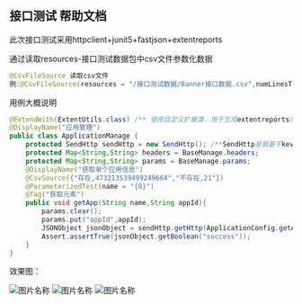 ##  接口测试 帮助文档
此次接口测试采用httpclient+junit5+fastjson+extentreports

通过读取resources-接口测试数据包中csv文件参数化数据

``` java
@CsvFileSource 读取csv文件
例:@CsvFileSource(resources = "/接口测试数据/Banner接口数据.csv",numLinesToSkip = 1)
```

用例大概说明
```java
@ExtendWith(ExtentUtils.class) /** 使用自定义扩展类，用于生成extentreports测试用例报告*/
@DisplayName("应用管理")  
public class ApplicationManage {
    protected SendHttp sendHttp = new SendHttp(); /**SendHttp是我基于kevinsawicki再次封装的http请求类*/
    protected Map<String,String> headers = BaseManage.headers;
    protected Map<String,String> params = BaseManage.params;
    @DisplayName("获取单个应用信息")
    @CsvSource({"存在,473213539499249664","不存在,21"})
    @ParameterizedTest(name = "{0}")
    @Tag("获取元素")
    public void getApp(String name,String appId){
        params.clear();
        params.put("appId",appId);
        JSONObject jsonObject = sendHttp.getHttp(ApplicationConfig.getApp,headers,params); // ApplicationConfig.getApp 即是 url接口地址
        Assert.assertTrue(jsonObject.getBoolean("success"));
    }
}
```

效果图：

![图片名称](https://github.com/sheng33/java-httpclien-junit5-/blob/home/%E6%8A%A5%E5%91%8A%E5%9B%BE%E7%89%87/1.png) 
![图片名称](https://github.com/sheng33/java-httpclien-junit5-/blob/home/%E6%8A%A5%E5%91%8A%E5%9B%BE%E7%89%87/2.png) 
![图片名称](https://github.com/sheng33/java-httpclien-junit5-/blob/home/%E6%8A%A5%E5%91%8A%E5%9B%BE%E7%89%87/3.png) 
